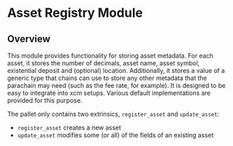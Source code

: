 # Asset Registry Module

## Overview

This module provides functionality for storing asset metadata. For each asset, it stores the number of decimals, asset name, asset symbol, existential deposit and (optional) location. Additionally, it stores a value of a generic type that chains can use to store any other metadata that the parachain may need (such as the fee rate, for example). It is designed to be easy to integrate into xcm setups. Various default implementations are provided for this purpose.

The pallet only contains two extrinsics, `register_asset` and `update_asset`:

- `register_asset` creates a new asset
- `update_asset` modifies some (or all) of the fields of an existing asset
